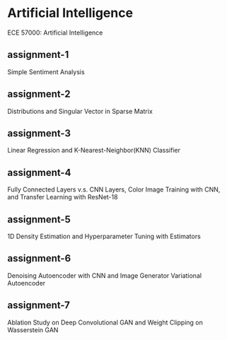 # Artificial Intelligence
ECE 57000: Artificial Intelligence

## assignment-1
Simple Sentiment Analysis

## assignment-2
Distributions and Singular Vector in Sparse Matrix

## assignment-3
Linear Regression and K-Nearest-Neighbor(KNN) Classifier

## assignment-4
Fully Connected Layers v.s. CNN Layers, Color Image Training with CNN, and Transfer Learning with ResNet-18

## assignment-5
1D Density Estimation and Hyperparameter Tuning with Estimators

## assignment-6
Denoising Autoencoder with CNN and Image Generator Variational Autoencoder

## assignment-7
Ablation Study on Deep Convolutional GAN and Weight Clipping on Wasserstein GAN

